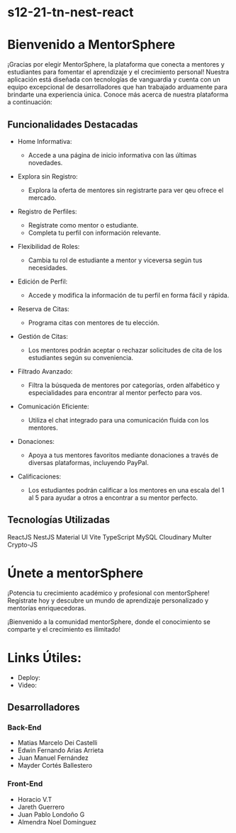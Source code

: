 # s12-21-tn-nest-react
# Bienvenido a MentorSphere
¡Gracias por elegir MentorSphere, la plataforma que conecta a mentores y estudiantes para fomentar el aprendizaje y el crecimiento personal! Nuestra aplicación está diseñada con tecnologías de vanguardia y cuenta con un equipo excepcional de desarrolladores que han trabajado arduamente para brindarte una experiencia única. Conoce más acerca de nuestra plataforma a continuación:

## Funcionalidades Destacadas
* Home Informativa:
    * Accede a una página de inicio informativa con las últimas novedades.

* Explora sin Registro:
    * Explora la oferta de mentores sin registrarte para ver qeu ofrece el mercado.

* Registro de Perfiles:
    * Regístrate como mentor o estudiante.
    * Completa tu perfil con información relevante.

* Flexibilidad de Roles:
    * Cambia tu rol de estudiante a mentor y viceversa según tus necesidades.

* Edición de Perfil:
    * Accede y modifica la información de tu perfil en forma fácil y rápida.

* Reserva de Citas:
    * Programa citas con mentores de tu elección.

* Gestión de Citas:
    * Los mentores podrán aceptar o rechazar solicitudes de cita de los estudiantes según su conveniencia.

* Filtrado Avanzado:
    * Filtra la búsqueda de mentores por categorías, orden alfabético y especialidades para encontrar al mentor perfecto para vos.

* Comunicación Eficiente:
    * Utiliza el chat integrado para una comunicación fluida con los mentores.

* Donaciones:
    * Apoya a tus mentores favoritos mediante donaciones a través de diversas plataformas, incluyendo PayPal.

* Calificaciones:
    * Los estudiantes podrán calificar a los mentores en una escala del 1 al 5 para ayudar a otros a encontrar a su mentor perfecto.

## Tecnologías Utilizadas
ReactJS
NestJS
Material UI
Vite
TypeScript
MySQL
Cloudinary
Multer
Crypto-JS

# Únete a mentorSphere
¡Potencia tu crecimiento académico y profesional con mentorSphere! Regístrate hoy y descubre un mundo de aprendizaje personalizado y mentorías enriquecedoras.

¡Bienvenido a la comunidad mentorSphere, donde el conocimiento se comparte y el crecimiento es ilimitado!

# Links Útiles:
* Deploy:
* Video:

## Desarrolladores
### Back-End
* Matias Marcelo Dei Castelli
* Edwin Fernando Arias Arrieta
* Juan Manuel Fernández
* Mayder Cortés Ballestero

### Front-End
* Horacio V.T
* Jareth Guerrero
* Juan Pablo Londoño G
* Almendra Noel Domínguez
